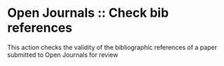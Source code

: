 # Open Journals :: Check bib references

This action checks the validity of the bibliographic references of a paper submitted to Open Journals for review
